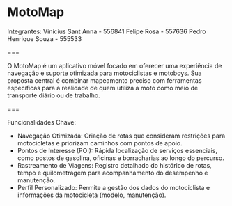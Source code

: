 MotoMap 
===

Integrantes:
Vinícius Sant Anna - 556841
Felipe Rosa - 557636
Pedro Henrique Souza - 555533

===

O MotoMap é um aplicativo móvel focado em oferecer uma experiência de navegação e suporte otimizada para motociclistas e motoboys. 
Sua proposta central é combinar mapeamento preciso com ferramentas específicas para a realidade de quem utiliza a moto como meio de transporte diário ou de trabalho.

===

Funcionalidades Chave:

- Navegação Otimizada: Criação de rotas que consideram restrições para motocicletas e priorizam caminhos com pontos de apoio.
- Pontos de Interesse (POI): Rápida localização de serviços essenciais, como postos de gasolina, oficinas e borracharias ao longo do percurso.
- Rastreamento de Viagens: Registro detalhado do histórico de rotas, tempo e quilometragem para acompanhamento do desempenho e manutenção.
- Perfil Personalizado: Permite a gestão dos dados do motociclista e informações da motocicleta (modelo, manutenção).
